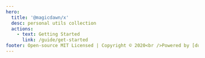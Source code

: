```yaml
---
hero:
  title: '@magicdawn/x'
  desc: personal utils collection
  actions:
    - text: Getting Started
      link: /guide/get-started
footer: Open-source MIT Licensed | Copyright © 2020<br />Powered by [dumi](https://d.umijs.org)
---
```

